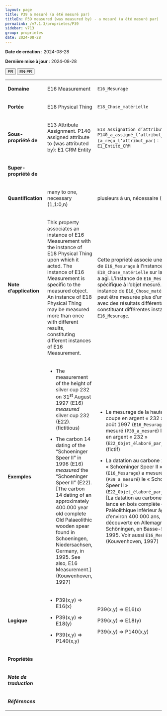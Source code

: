 ```yaml
---
layout: page
title: P39 a mesuré (a été mesuré par)
titleEn: P39 measured (was measured by) - a mesuré (a été mesuré par)
permalink: /v7.1.3/proprietes/P39
sidebar: v713
group: proprietes
date: 2024-08-28
---
```


**Date de création** : 2024-08-28

**Dernière mise à jour** : 2024-08-28

<div class="lang-buttons">
 <button id="fr" class="activate">FR</button>
 <button id="en-fr">EN-FR</button>
</div>

<table>
<tbody>
<tr>
<td><p><strong>Domaine</strong></p></td>
<td class="en">
<p>E16 Measurement</p>
</td>
<td>
<p><code class="language-plaintext highlighter-rouge">E16_Mesurage</code> </p>
</td>
</tr>
<tr>
<td><p><strong>Portée</strong></p></td>
<td class="en">
<p>E18 Physical Thing</p>
</td>
<td>
<p><code class="language-plaintext highlighter-rouge">E18_Chose_matérielle</code></p>
</td>
</tr>
<tr>
<td><p><strong>Sous-propriété de</strong></p></td>
<td class="en">
<p>E13 Attribute Assignment. P140 assigned attribute to (was attributed by): E1 CRM Entity</p>
</td>
<td>
<p><code class="language-plaintext highlighter-rouge">E13_Assignation_d’attribut</code>. <code class="language-plaintext highlighter-rouge">P140_a_assigné_l’attribut_à (a_reçu_l’attribut_par)</code> : <code class="language-plaintext highlighter-rouge">E1_Entité_CRM</code></p>
</td>
</tr>
<tr>
<td><p><strong>Super-propriété de</strong></p></td>
<td class="en">
</td>
<td>
</td>
</tr>
<tr>
<td><p><strong>Quantification</strong></p></td>
<td class="en">
<p>many to one, necessary (1,1:0,n)</p>
</td>
<td>
<p>plusieurs à un, nécessaire (1,1:0,n)</p>
</td>
</tr>
<tr>
<td><p><strong>Note d’application</strong></p></td>
<td class="en">
<p>This property associates an instance of E16 Measurement with the instance of E18 Physical Thing upon which it acted. The instance of E16 Measurement is specific to the measured object. An instance of E18 Physical Thing may be measured more than once with different results, constituting different instances of E16 Measurement.<strong> </strong></p>
</td>
<td>
<p>Cette propriété associe une instance de <code class="language-plaintext highlighter-rouge">E16_Mesurage</code> à l’instance de <code class="language-plaintext highlighter-rouge">E18_Chose_matérielle</code> sur laquelle elle a agi. L’instance de <code class="language-plaintext highlighter-rouge">E16_Mesurage</code> est spécifique à l’objet mesuré. Une instance de <code class="language-plaintext highlighter-rouge">E18_Chose_matérielle</code> peut être mesurée plus d’une fois avec des résultats différents, constituant différentes instances de <code class="language-plaintext highlighter-rouge">E16_Mesurage</code>.</p>
</td>
</tr>
<tr>
<td><p><strong>Exemples</strong></p></td>
<td class="en">
<ul>
<li><p>The measurement of the height of silver cup 232 on 31<sup>st</sup> August 1997 (E16) <em>measured</em> silver cup 232 (E22). (fictitious)</p>
</li>
<li><p>The carbon 14 dating of the “Schoeninger Speer II” in 1996 (E16) <em>measured</em> the “Schoeninger Speer II” (E22). [The carbon 14 dating of an approximately 400.000 year old complete Old Palaeolithic wooden spear found in Schoeningen, Niedersachsen, Germany, in 1995. See also, E16 Measurement.] (Kouwenhoven, 1997)</p>
</li>
</ul>
</td>
<td>
<ul>
<li><p>Le mesurage de la hauteur de la coupe en argent « 232 » le 31 août 1997 (<code class="language-plaintext highlighter-rouge">E16_Mesurage</code>) a mesuré (<code class="language-plaintext highlighter-rouge">P39_a_mesuré</code>) la coupe en argent « 232 » (<code class="language-plaintext highlighter-rouge">E22_Objet_élaboré_par_l’humain</code>) (fictif)</p>
</li>
<li><p>La datation au carbone 14 du « Schœninger Speer II » en 1996 (<code class="language-plaintext highlighter-rouge">E16_Mesurage</code>) a mesuré (<code class="language-plaintext highlighter-rouge">P39_a_mesuré</code>) le « Schœninger Speer II » (<code class="language-plaintext highlighter-rouge">E22_Objet_élaboré_par_l’humain</code>). [La datation au carbone 14 d’une lance en bois complète du Paléolithique inférieur âgée d’environ 400 000 ans, découverte en Allemagne à Schöningen, en Basse-Saxe, en 1995. Voir aussi <code class="language-plaintext highlighter-rouge">E16_Mesurage</code>] (Kouwenhoven, 1997)</p>
</li>
</ul>
</td>
</tr>
<tr>
<td><p><strong>Logique</strong></p></td>
<td class="en">
<ul>
<li><p>P39(x,y) ⇒ E16(x) </p>
</li>
<li><p>P39(x,y) ⇒ E18(y) </p>
</li>
<li><p>P39(x,y) ⇒ P140(x,y)</p>
</li>
</ul>
</td>
<td>
<p>P39(x,y) ⇒ E16(x)</p>
<p>P39(x,y) ⇒ E18(y)</p>
<p>P39(x,y) ⇒ P140(x,y)</p>
</td>
</tr>
<tr>
<td><p><strong>Propriétés</strong></p></td>
<td class="en">
</td>
<td>
</td>
</tr>
<tr>
<td><p><strong><em>Note de traduction</em></strong></p></td>
<td colspan="2">
</td>
</tr>
<tr>
<td><p><strong><em>Références</em></strong></p></td>
<td colspan="2">
<p><em></em></p>
</td>
</tr>
</tbody>
</table>
